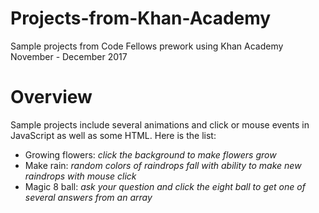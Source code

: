# Projects-from-Khan-Academy
Sample projects from Code Fellows prework using Khan Academy
November - December 2017

# Overview
Sample projects include several animations and click or mouse events in JavaScript as well as some HTML. Here is the list:

  * Growing flowers: *click the background to make flowers grow*
  * Make rain: *random colors of raindrops fall with ability to make new raindrops with mouse click*
  * Magic 8 ball: *ask your question and click the eight ball to get one of several answers from an array*
